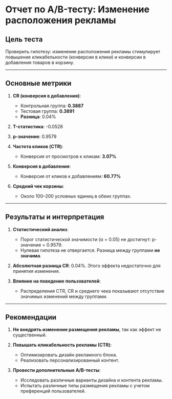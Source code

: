 # Отчет по A/B-тесту: Изменение расположения рекламы

## Цель теста

Проверить гипотезу: изменение расположения рекламы стимулирует повышение кликабельности (конверсии в клики) и конверсии в добавления товаров в корзину.

---

## Основные метрики

1. **CR (конверсия в добавления)**:
   - Контрольная группа: **0.3887**
   - Тестовая группа: **0.3891**
   - **Разница**: 0.04%

2. **T-статистика**: -0.0528
3. **p-значение**: 0.9579

4. **Частота кликов (CTR)**:
   - Конверсия от просмотров к кликам: **3.07%**

5. **Конверсия в добавления**:
   - Конверсия от кликов к добавлениям: **60.77%**

6. **Средний чек корзины**:
   - Около 100–200 условных единиц в обеих группах.

---

## Результаты и интерпретация

1. **Статистический анализ**:
   - Порог статистической значимости (α = 0.05) не достигнут: p- значение = 0.9579.
   - Нулевая гипотеза не отвергается. Разница между группами **не значима**.

2. **Абсолютная разница CR**: 0.04%. Этого эффекта недостаточно для принятия изменения.

3. **Влияние на поведение пользователей**:
   - Распределения CTR, CR и среднего чека показывают отсутствие значимых изменений между группами.

---

## Рекомендации

1. **Не внедрять изменение размещения рекламы**, так как эффект не существенный.

2. **Повышать кликабельность рекламы (СTR)**:
   - Оптимизировать дизайн рекламного блока.
   - Реализовать персонализированный контент.

3. **Провести дополнительные A/B-тесты**:
   - Исследовать различные варианты дизайна и контента рекламы.
   - Испытать различные типы размещения рекламы с учетом преференций пользователей.


